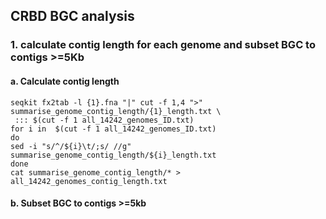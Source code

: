## CRBD BGC analysis

### 1. calculate contig length for each genome and subset BGC to contigs >=5Kb

#### a. Calculate contig length

```
seqkit fx2tab -l {1}.fna "|" cut -f 1,4 ">" summarise_genome_contig_length/{1}_length.txt \
 ::: $(cut -f 1 all_14242_genomes_ID.txt)
for i in  $(cut -f 1 all_14242_genomes_ID.txt)
do
sed -i "s/^/${i}\t/;s/ //g" summarise_genome_contig_length/${i}_length.txt
done
cat summarise_genome_contig_length/* > all_14242_genomes_contig_length.txt
```
#### b. Subset BGC to contigs >=5kb

```

```

